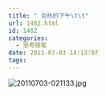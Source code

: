 ```yaml
---
title: " 炎热的下午\t\t"
url: 1462.html
id: 1462
categories:
  - 思考随笔
date: 2011-07-03 14:13:07
tags:
---
```


![20110703-021133.jpg](../../../images/2011/07/20110703-021133.jpg)